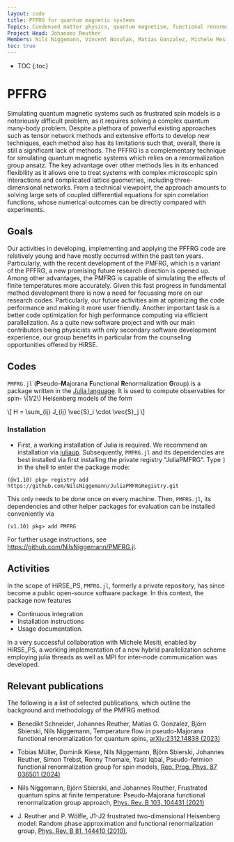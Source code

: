 ```yaml
---
layout: code
title: PFFRG for quantum magnetic systems
Topics: Condensed matter physics, quantum magnetism, functional renormalization group methods
Project Head: Johannes Reuther
Members: Nils Niggemann, Vincent Noculak, Matías Gonzalez, Michele Mesiti
toc: true
---
```


- TOC
{:toc}

# PFFRG

Simulating quantum magnetic systems such as frustrated spin models is a notoriously difficult problem, as it requires solving a complex quantum many-body problem. Despite a plethora of powerful existing approaches such as tensor network methods and extensive efforts to develop new techniques, each method also has its limitations such that, overall, there is still a significant lack of methods. The PFFRG is a complementary technique for simulating quantum magnetic systems which relies on a renormalization group ansatz. The key advantage over other methods lies in its enhanced flexibility as it allows one to treat systems with complex microscopic spin interactions and complicated lattice geometries, including three-dimensional networks. From a technical viewpoint, the approach amounts to solving large sets of coupled differential equations for spin correlation functions, whose numerical outcomes can be directly compared with experiments.

## Goals

Our activities in developing, implementing and applying the PFFRG code are relatively young and have mostly occurred within the past ten years. Particularly, with the recent development of the PMFRG, which is a variant of the PFFRG, a new promising future research direction is opened up. Among other advantages, the PMFRG is capable of simulating the effects of finite temperatures more accurately. Given this fast progress in fundamental method development there is now a need for focussing more on our research codes. Particularly, our future activities aim at optimizing the code performance and making it more user friendly. Another important task is a better code optimization for high performance computing via efficient parallelization.
As a quite new software project and with our main contributors being physicists with only secondary software development experience, our group benefits in particular from the counseling opportunities offered by HiRSE.

## Codes
`PMFRG.jl` (**P**seudo-**M**ajorana **F**unctional **R**enormalization **G**roup) is a package written in the [Julia language](https://julialang.org/). It is used to compute observables for spin- \\(1/2\\) Heisenberg models of the form

\\[
H = \sum_{ij} J_{ij} \vec{S}_i \cdot \vec{S}_j
\\]
### Installation
- First, a working installation of Julia is required. We recommend an installation via [juliaup](https://github.com/JuliaLang/juliaup).
Subsequently, `PMFRG.jl` and its dependencies are best installed via first installing the private registry "JuliaPMFRG". Type `]` in the shell to enter the package mode:
```
(@v1.10) pkg> registry add https://github.com/NilsNiggemann/JuliaPMFRGRegistry.git
```
This only needs to be done once on every machine. Then, `PMFRG.jl`, its dependencies and other helper packages for evaluation can be installed conveniently via
```
(v1.10) pkg> add PMFRG
```
For further usage instructions, see https://github.com/NilsNiggemann/PMFRG.jl.
## Activities
In the scope of HiRSE_PS, `PMFRG.jl`, formerly a private repository, has since become a public open-source software package.
In this context, the package now features
- Continuous integration
- Installation instructions
- Usage documentation.

In a very successful collaboration with Michele Mesiti, enabled by HiRSE_PS, a working implementation of a new hybrid parallelization scheme employing julia threads as well as MPI for inter-node communication was developed. 

## Relevant publications
The following is a list of selected publications, which outline the background and methodology of the PMFRG method.

- Benedikt Schneider, Johannes Reuther, Matías G. Gonzalez, Björn Sbierski, Nils Niggemann, Temperature flow in pseudo-Majorana functional renormalization for quantum spins, [arXiv:2312.14838 (2023)](https://arxiv.org/abs/2312.14838)

- Tobias Müller, Dominik Kiese, Nils Niggemann, Björn Sbierski, Johannes Reuther, Simon Trebst, Ronny Thomale, Yasir Iqbal, Pseudo-fermion functional renormalization group for spin models,  [Rep. Prog. Phys. 87 036501 (2024)](https://doi.org/10.1088/1361-6633/ad208c)

- Nils Niggemann, Björn Sbierski, and Johannes Reuther, Frustrated quantum spins at finite temperature: Pseudo-Majorana functional renormalization group approach, [Phys. Rev. B 103, 104431 (2021)](https://journals.aps.org/prb/abstract/10.1103/PhysRevB.103.104431)

- J. Reuther and P. Wölfle, J1-J2 frustrated two-dimensional Heisenberg model: Random phase approximation and functional renormalization group, [Phys. Rev. B 81, 144410 (2010).](http://journals.aps.org/prb/abstract/10.1103/PhysRevB.81.144410)
